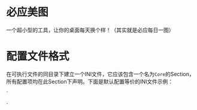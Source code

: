 ﻿# 必应美图

一个超小型的工具，让你的桌面每天换个样！（其实就是必应每日一图）

# 配置文件格式

在可执行文件的同目录下建立一个INI文件，它应该包含一个名为`Core`的Section，所有配置项均在此Section下声明。下面是默认配置等价的INI文件示例：

`

`